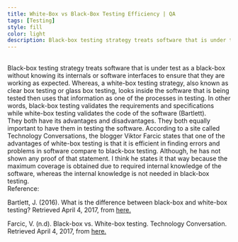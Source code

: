 ```yaml
---
title: White-Box vs Black-Box Testing Efficiency | QA
tags: [Testing]
style: fill
color: light
description: Black-box testing strategy treats software that is under test as a black-box without..
---
```


<br>
Black-box testing strategy treats software that is under test as a black-box without knowing its internals or software interfaces to ensure that they are working as expected. Whereas, a white-box testing strategy, also known as clear box testing or glass box testing, looks inside the software that is being tested then uses that information as one of the processes in testing. In other words, black-box testing validates the requirements and specifications while white-box testing validates the code of the software (Bartlett).

<br>
They both have its advantages and disadvantages. They both equally important to have them in testing the software. According to a site called Technology Conversations, the blogger Viktor Farcic states that one of the advantages of white-box testing is that it is efficient in finding errors and problems in software compare to black-box testing. Although, he has not shown any proof of that statement. I think he states it that way because the maximum coverage is obtained due to required internal knowledge of the software, whereas the internal knowledge is not needed in black-box testing.

<br>
Reference:

Bartlett, J. (2016). What is the difference between black-box and white-box testing? Retrieved April 4, 2017, from [here.](https://blog.testlodge.com/what-is-the-difference-between-black-box-and-white-box-testing/)

Farcic, V. (n.d). Black-box vs. White-box testing. Technology Conversation. Retrieved April 4, 2017, from [here.](https://technologyconversations.com/2013/12/11/black-box-vs-white-box-testing/)
